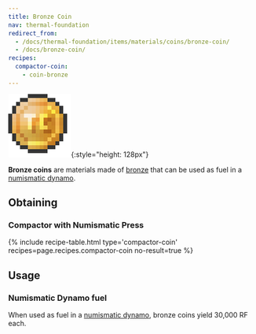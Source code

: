 ```yaml
---
title: Bronze Coin
nav: thermal-foundation
redirect_from:
  - /docs/thermal-foundation/items/materials/coins/bronze-coin/
  - /docs/bronze-coin/
recipes:
  compactor-coin:
    - coin-bronze
---
```


![Bronze coin](/assets/images/thermal-foundation/coin-bronze.png){:style="height: 128px"}


**Bronze coins** are materials made of [bronze](/docs/bronze-ingot/) that can be
used as fuel in a [numismatic dynamo](/docs/numismatic-dynamo/).


Obtaining
---------

### Compactor with Numismatic Press
{% include recipe-table.html type='compactor-coin' recipes=page.recipes.compactor-coin no-result=true %}


Usage
-----

### Numismatic Dynamo fuel
When used as fuel in a [numismatic dynamo](/docs/numismatic-dynamo/), bronze
coins yield 30,000 RF each.
